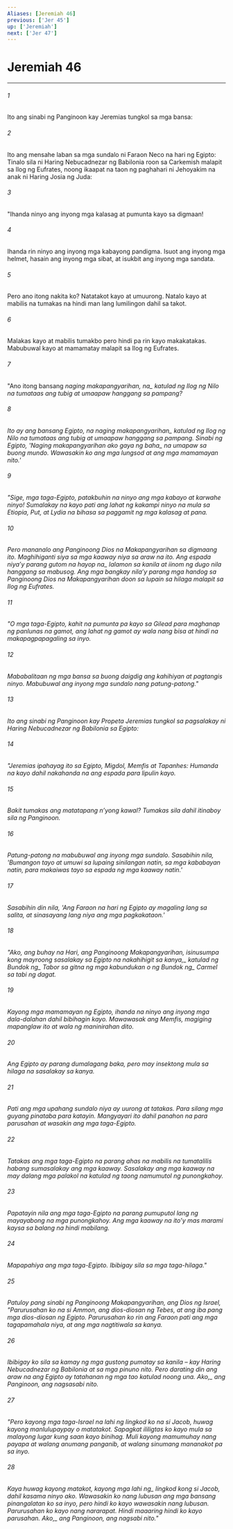 ```yaml
---
Aliases: [Jeremiah 46]
previous: ['Jer 45']
up: ['Jeremiah']
next: ['Jer 47']
---
```

# Jeremiah 46

***






















###### 1 










Ito ang sinabi ng Panginoon kay Jeremias tungkol sa mga bansa: 





















###### 2 










Ito ang mensahe laban sa mga sundalo ni Faraon Neco na hari ng Egipto: Tinalo sila ni Haring Nebucadnezar ng Babilonia roon sa Carkemish malapit sa Ilog ng Eufrates, noong ikaapat na taon ng paghahari ni Jehoyakim na anak ni Haring Josia ng Juda: 





















###### 3 










"Ihanda ninyo ang inyong mga kalasag at pumunta kayo sa digmaan! 





















###### 4 










Ihanda rin ninyo ang inyong mga kabayong pandigma. Isuot ang inyong mga helmet, hasain ang inyong mga sibat, at isukbit ang inyong mga sandata. 





















###### 5 










Pero ano itong nakita ko? Natatakot kayo at umuurong. Natalo kayo at mabilis na tumakas na hindi man lang lumilingon dahil sa takot. 





















###### 6 










Malakas kayo at mabilis tumakbo pero hindi pa rin kayo makakatakas. Mabubuwal kayo at mamamatay malapit sa Ilog ng Eufrates. 





















###### 7 










"Ano itong bansang <i class="trans-change">naging makapangyarihan, na_ katulad ng Ilog ng Nilo na tumataas ang tubig at umaapaw hanggang sa pampang? 





















###### 8 










Ito ay ang bansang Egipto, <i class="trans-change">na naging makapangyarihan_ katulad ng Ilog ng Nilo na tumataas ang tubig at umaapaw hanggang sa pampang. Sinabi ng Egipto, 'Naging makapangyarihan ako <i class="trans-change">gaya ng baha_ na umapaw sa buong mundo. Wawasakin ko ang mga lungsod at ang mga mamamayan nito.' 





















###### 9 










"Sige, mga taga-Egipto, patakbuhin na ninyo ang mga kabayo at karwahe ninyo! Sumalakay na kayo pati ang lahat ng kakampi ninyo na mula sa Etiopia, Put, at Lydia na bihasa sa paggamit ng mga kalasag at pana. 





















###### 10 










Pero mananalo ang Panginoong Dios na Makapangyarihan sa digmaang ito. Maghihiganti siya sa mga kaaway niya sa araw na ito. Ang espada niyaʼy parang <i class="trans-change">gutom na hayop na_ lalamon sa kanila at iinom ng dugo nila hanggang sa mabusog. Ang mga bangkay nilaʼy parang mga handog sa Panginoong Dios na Makapangyarihan doon sa lupain sa hilaga malapit sa Ilog ng Eufrates. 





















###### 11 










"O mga taga-Egipto, kahit na pumunta pa kayo sa Gilead para maghanap ng panlunas na gamot, ang lahat ng gamot ay wala nang bisa at hindi na makapagpapagaling sa inyo. 





















###### 12 










Mababalitaan ng mga bansa sa buong daigdig ang kahihiyan at pagtangis ninyo. Mabubuwal ang inyong mga sundalo nang patung-patong." 





















###### 13 










Ito ang sinabi ng Panginoon kay Propeta Jeremias tungkol sa pagsalakay ni Haring Nebucadnezar ng Babilonia sa Egipto: 





















###### 14 










"Jeremias ipahayag ito sa Egipto, Migdol, Memfis at Tapanhes: Humanda na kayo dahil nakahanda na ang espada para lipulin kayo. 





















###### 15 










Bakit tumakas ang matatapang nʼyong kawal? Tumakas sila dahil itinaboy sila ng Panginoon. 





















###### 16 










Patung-patong na mabubuwal ang inyong mga sundalo. Sasabihin nila, 'Bumangon tayo at umuwi sa lupaing sinilangan natin, sa mga kababayan natin, para makaiwas tayo sa espada ng mga kaaway natin.' 





















###### 17 










Sasabihin din nila, 'Ang Faraon na hari ng Egipto ay magaling lang sa salita, at sinasayang lang niya ang mga pagkakataon.' 





















###### 18 










"Ako, ang buhay na Hari, ang Panginoong Makapangyarihan, isinusumpa kong mayroong sasalakay <i class="trans-change">sa Egipto na nakahihigit sa kanya,_ katulad ng <i class="trans-change">Bundok ng_ Tabor sa gitna ng mga kabundukan o ng <i class="trans-change">Bundok ng_ Carmel sa tabi ng dagat. 





















###### 19 










Kayong mga mamamayan ng Egipto, ihanda na ninyo ang inyong mga dala-dalahan dahil bibihagin kayo. Mawawasak ang Memfis, magiging mapanglaw ito at wala ng maninirahan dito. 





















###### 20 










Ang Egipto ay parang dumalagang baka, pero may insektong mula sa hilaga na sasalakay sa kanya. 





















###### 21 










Pati ang mga upahang sundalo niya ay uurong at tatakas. Para silang mga guyang pinataba para katayin. Mangyayari ito dahil panahon na para parusahan at wasakin ang mga taga-Egipto. 





















###### 22 










Tatakas ang mga taga-Egipto na parang ahas na mabilis na tumatalilis habang sumasalakay ang mga kaaway. Sasalakay ang mga kaaway na may dalang mga palakol na katulad ng taong namumutol ng punongkahoy. 





















###### 23 










Papatayin nila ang mga taga-Egipto na parang pumuputol lang ng mayayabong na mga punongkahoy. Ang mga kaaway na itoʼy mas marami kaysa sa balang na hindi mabilang. 





















###### 24 










Mapapahiya ang mga taga-Egipto. Ibibigay sila sa mga taga-hilaga." 





















###### 25 










Patuloy pang sinabi ng Panginoong Makapangyarihan, ang Dios ng Israel, "Parurusahan ko na si Ammon, ang dios-diosan ng Tebes, at ang iba pang mga dios-diosan ng Egipto. Parurusahan ko rin ang Faraon pati ang mga tagapamahala niya, at ang mga nagtitiwala sa kanya. 





















###### 26 










Ibibigay ko sila sa kamay ng mga gustong pumatay sa kanila – kay Haring Nebucadnezar ng Babilonia at sa mga pinuno nito. Pero darating din ang araw na ang Egipto ay tatahanan ng mga tao katulad noong una. <i class="trans-change">Ako,_ ang Panginoon, ang nagsasabi nito. 





















###### 27 










"Pero kayong mga taga-Israel na lahi ng lingkod ko na si Jacob, huwag kayong manlulupaypay o matatakot. Sapagkat ililigtas ko kayo mula sa malayong lugar kung saan kayo binihag. Muli kayong mamumuhay nang payapa at walang anumang panganib, at walang sinumang mananakot pa sa inyo. 





















###### 28 










Kaya huwag kayong matakot, <i class="trans-change">kayong mga lahi ng_ lingkod kong si Jacob, dahil kasama ninyo ako. Wawasakin ko nang lubusan ang mga bansang pinangalatan ko sa inyo, pero hindi ko kayo wawasakin nang lubusan. Parurusahan ko kayo nang nararapat. Hindi maaaring hindi ko kayo parusahan. <i class="trans-change">Ako,_ ang Panginoon, ang nagsabi nito."
